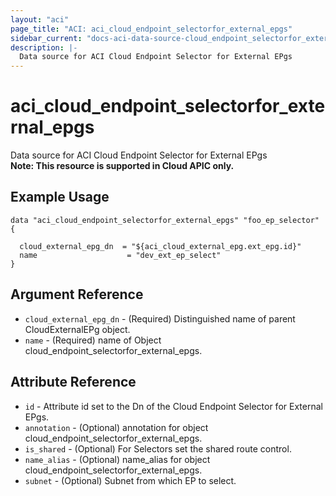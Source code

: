 ```yaml
---
layout: "aci"
page_title: "ACI: aci_cloud_endpoint_selectorfor_external_epgs"
sidebar_current: "docs-aci-data-source-cloud_endpoint_selectorfor_external_epgs"
description: |-
  Data source for ACI Cloud Endpoint Selector for External EPgs
---
```


# aci_cloud_endpoint_selectorfor_external_epgs #
Data source for ACI Cloud Endpoint Selector for External EPgs  
<b>Note: This resource is supported in Cloud APIC only.</b>
## Example Usage ##

```hcl
data "aci_cloud_endpoint_selectorfor_external_epgs" "foo_ep_selector" {

  cloud_external_epg_dn  = "${aci_cloud_external_epg.ext_epg.id}"
  name                    = "dev_ext_ep_select"
}
```
## Argument Reference ##
* `cloud_external_epg_dn` - (Required) Distinguished name of parent CloudExternalEPg object.
* `name` - (Required) name of Object cloud_endpoint_selectorfor_external_epgs.



## Attribute Reference

* `id` - Attribute id set to the Dn of the Cloud Endpoint Selector for External EPgs.
* `annotation` - (Optional) annotation for object cloud_endpoint_selectorfor_external_epgs.
* `is_shared` - (Optional) For Selectors set the shared route control.
* `name_alias` - (Optional) name_alias for object cloud_endpoint_selectorfor_external_epgs.
* `subnet` - (Optional) Subnet from which EP to select.
